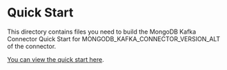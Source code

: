 # Quick Start

This directory contains files you need to build the MongoDB Kafka Connector Quick Start
for MONGODB_KAFKA_CONNECTOR_VERSION_ALT of the connector.

[You can view the quick start here](https://docs.mongodb.com/kafka-connector/MONGODB_KAFKA_CONNECTOR_VERSION_ALT/quick-start/).
